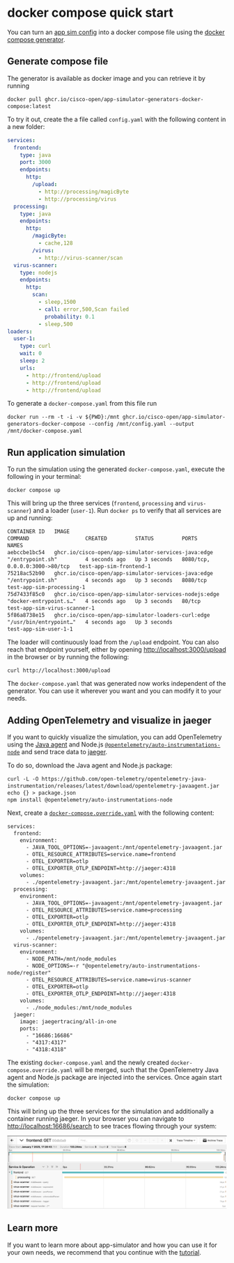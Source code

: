 # docker compose quick start

You can turn an [app sim config](../specification/README.md) into a docker
compose file using the
[docker compose generator](../../scripts/generators/docker-compose/).

## Generate compose file

The generator is available as docker image and you can retrieve it by running

```shell
docker pull ghcr.io/cisco-open/app-simulator-generators-docker-compose:latest
```

To try it out, create the a file called `config.yaml` with the following content
in a new folder:

```yaml
services:
  frontend:
    type: java
    port: 3000
    endpoints:
      http:
        /upload:
          - http://processing/magicByte
          - http://processing/virus
  processing:
    type: java
    endpoints:
      http:
        /magicByte:
          - cache,128
        /virus:
          - http://virus-scanner/scan
  virus-scanner:
    type: nodejs
    endpoints:
      http:
        scan:
          - sleep,1500
          - call: error,500,Scan failed
            probability: 0.1
          - sleep,500
loaders:
  user-1:
    type: curl
    wait: 0
    sleep: 2
    urls:
      - http://frontend/upload
      - http://frontend/upload
      - http://frontend/upload
```

To generate a `docker-compose.yaml` from this file run

```shell
docker run --rm -t -i -v ${PWD}:/mnt ghcr.io/cisco-open/app-simulator-generators-docker-compose --config /mnt/config.yaml --output /mnt/docker-compose.yaml
```

## Run application simulation

To run the simulation using the generated `docker-compose.yaml`, execute the
following in your terminal:

```shell
docker compose up
```

This will bring up the three services (`frontend`, `processing` and
`virus-scanner`) and a loader (`user-1`). Run `docker ps` to verify that all
services are up and running:

```shell
CONTAINER ID   IMAGE                                                   COMMAND                  CREATED         STATUS         PORTS                            NAMES
aebccbe1bc54   ghcr.io/cisco-open/app-simulator-services-java:edge     "/entrypoint.sh"         4 seconds ago   Up 3 seconds   8080/tcp, 0.0.0.0:3000->80/tcp   test-app-sim-frontend-1
75218ac52b90   ghcr.io/cisco-open/app-simulator-services-java:edge     "/entrypoint.sh"         4 seconds ago   Up 3 seconds   8080/tcp                         test-app-sim-processing-1
75d7433f85c0   ghcr.io/cisco-open/app-simulator-services-nodejs:edge   "docker-entrypoint.s…"   4 seconds ago   Up 3 seconds   80/tcp                           test-app-sim-virus-scanner-1
5f86a8738e15   ghcr.io/cisco-open/app-simulator-loaders-curl:edge      "/usr/bin/entrypoint…"   4 seconds ago   Up 3 seconds                                    test-app-sim-user-1-1
```

The loader will continuously load from the `/upload` endpoint. You can also
reach that endpoint yourself, either by opening <http://localhost:3000/upload>
in the browser or by running the following:

```shell
curl http://localhost:3000/upload
```

The `docker-compose.yaml` that was generated now works independent of the
generator. You can use it wherever you want and you can modify it to your needs.

## Adding OpenTelemetry and visualize in jaeger

If you want to quickly visualize the simulation, you can add OpenTelemetry using
the [Java agent](https://opentelemetry.io/docs/zero-code/java/agent/) and
Node.js
[`@opentelemetry/auto-instrumentations-node`](https://opentelemetry.io/docs/zero-code/js/)
and send trace data to [jaeger](https://www.jaegertracing.io/).

To do so, download the Java agent and Node.js package:

```shell
curl -L -O https://github.com/open-telemetry/opentelemetry-java-instrumentation/releases/latest/download/opentelemetry-javaagent.jar
echo {} > package.json
npm install @opentelemetry/auto-instrumentations-node
```

Next, create a
[`docker-compose.override.yaml`](https://docs.docker.com/compose/how-tos/multiple-compose-files/merge/)
with the following content:

```shell
services:
  frontend:
    environment:
      - JAVA_TOOL_OPTIONS=-javaagent:/mnt/opentelemetry-javaagent.jar
      - OTEL_RESOURCE_ATTRIBUTES=service.name=frontend
      - OTEL_EXPORTER=otlp
      - OTEL_EXPORTER_OTLP_ENDPOINT=http://jaeger:4318
    volumes:
      - ./opentelemetry-javaagent.jar:/mnt/opentelemetry-javaagent.jar
  processing:
    environment:
      - JAVA_TOOL_OPTIONS=-javaagent:/mnt/opentelemetry-javaagent.jar
      - OTEL_RESOURCE_ATTRIBUTES=service.name=processing
      - OTEL_EXPORTER=otlp
      - OTEL_EXPORTER_OTLP_ENDPOINT=http://jaeger:4318
    volumes:
      - ./opentelemetry-javaagent.jar:/mnt/opentelemetry-javaagent.jar
  virus-scanner:
    environment:
      - NODE_PATH=/mnt/node_modules
      - NODE_OPTIONS=-r "@opentelemetry/auto-instrumentations-node/register"
      - OTEL_RESOURCE_ATTRIBUTES=service.name=virus-scanner
      - OTEL_EXPORTER=otlp
      - OTEL_EXPORTER_OTLP_ENDPOINT=http://jaeger:4318
    volumes:
      - ./node_modules:/mnt/node_modules
  jaeger:
    image: jaegertracing/all-in-one
    ports:
      - "16686:16686"
      - "4317:4317"
      - "4318:4318"
```

The existing `docker-compose.yaml` and the newly created
`docker-compose.override.yaml` will be merged, such that the OpenTelemetry Java
agent and Node.js package are injected into the services. Once again start the
simulation:

```shell
docker compose up
```

This will bring up the three services for the simulation and additionally a
container running jaeger. In your browser you can navigate to
<http://localhost:16686/search> to see traces flowing through your system:

![A screenshot from the jaeger UI showing traces flowing from frontend to processing to virus-scanner](./jaeger.png)

## Learn more

If you want to learn more about app-simulator and how you can use it for your
own needs, we recommend that you continue with the
[tutorial](../tutorial/1-two-java-services.md).
